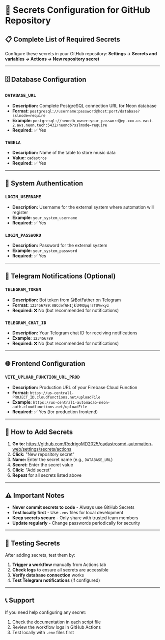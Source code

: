 # 🔐 Secrets Configuration for GitHub Repository

## 📋 Complete List of Required Secrets

Configure these secrets in your GitHub repository:
**Settings → Secrets and variables → Actions → New repository secret**

---

## 🗄️ Database Configuration

### `DATABASE_URL`
- **Description:** Complete PostgreSQL connection URL for Neon database
- **Format:** `postgresql://username:password@host:port/database?sslmode=require`
- **Example:** `postgresql://neondb_owner:your_password@ep-xxx.us-east-2.aws.neon.tech:5432/neondb?sslmode=require`
- **Required:** ✅ Yes

### `TABELA`
- **Description:** Name of the table to store music data
- **Value:** `cadastros`
- **Required:** ✅ Yes

---

## 🔑 System Authentication

### `LOGIN_USERNAME`
- **Description:** Username for the external system where automation will register
- **Example:** `your_system_username`
- **Required:** ✅ Yes

### `LOGIN_PASSWORD`
- **Description:** Password for the external system
- **Example:** `your_system_password`
- **Required:** ✅ Yes

---

## 📱 Telegram Notifications (Optional)

### `TELEGRAM_TOKEN`
- **Description:** Bot token from @BotFather on Telegram
- **Format:** `123456789:ABCdefGHIjklMNOpqrsTUVwxyz`
- **Required:** ❌ No (but recommended for notifications)

### `TELEGRAM_CHAT_ID`
- **Description:** Your Telegram chat ID for receiving notifications
- **Example:** `123456789`
- **Required:** ❌ No (but recommended for notifications)

---

## 🌐 Frontend Configuration

### `VITE_UPLOAD_FUNCTION_URL_PROD`
- **Description:** Production URL of your Firebase Cloud Function
- **Format:** `https://us-central1-PROJECT_ID.cloudfunctions.net/uploadFile`
- **Example:** `https://us-central1-automacao-neon-auth.cloudfunctions.net/uploadFile`
- **Required:** ✅ Yes (for production frontend)

---

## 🔧 How to Add Secrets

1. **Go to:** https://github.com/RodrigoMD2025/cadastrosmd-automation-web/settings/secrets/actions
2. **Click:** "New repository secret"
3. **Name:** Enter the secret name (e.g., `DATABASE_URL`)
4. **Secret:** Enter the secret value
5. **Click:** "Add secret"
6. **Repeat** for all secrets listed above

---

## ⚠️ Important Notes

- **Never commit secrets to code** - Always use GitHub Secrets
- **Test locally first** - Use `.env` files for local development
- **Keep secrets secure** - Only share with trusted team members
- **Update regularly** - Change passwords periodically for security

---

## 🧪 Testing Secrets

After adding secrets, test them by:

1. **Trigger a workflow** manually from Actions tab
2. **Check logs** to ensure all secrets are accessible
3. **Verify database connection** works
4. **Test Telegram notifications** (if configured)

---

## 📞 Support

If you need help configuring any secret:
1. Check the documentation in each script file
2. Review the workflow logs in GitHub Actions
3. Test locally with `.env` files first
